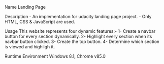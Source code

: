 
Name
	Landing Page


Description
	- An implementation for udacity landing page project.
	- Only HTML, CSS & JavaScript are used.


Usage
	This website represents four dynamic features:-
	1- Create a navbar button for every section dynamically.
	2- Highlight every section when its navbar button clicked.
	3- Create the top button.
	4- Determine which section is viewed and highligh it.


Runtime Environment
	Windows 8.1, Chrome v85.0